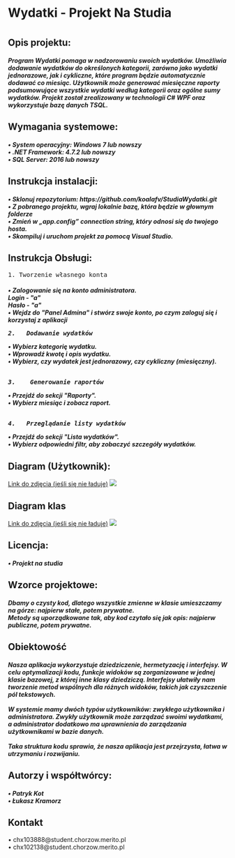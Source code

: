 <h1>Wydatki - Projekt Na Studia<h1>
<h2>Opis projektu:</h2>
  <h5>Program Wydatki pomaga w nadzorowaniu swoich wydatków. Umożliwia dodawanie wydatków do określonych kategorii, zarówno jako wydatki jednorazowe, jak i cykliczne, które program będzie automatycznie dodawać co miesiąc. Użytkownik może   generować miesięczne raporty podsumowujące wszystkie wydatki według kategorii oraz ogólne sumy wydatków. Projekt został zrealizowany w technologii C# WPF oraz wykorzystuje bazę danych TSQL.</h5>

<h2>Wymagania systemowe:</h2>
  <h5>• System operacyjny: Windows 7 lub nowszy<br>
  • .NET Framework: 4.7.2 lub nowszy<br>
  • SQL Server: 2016 lub nowszy</h5>

<h2>Instrukcja instalacji:</h2>
  <h5>•	Sklonuj repozytorium: https://github.com/koalafv/StudiaWydatki.git<br>
    •	Z pobranego projektu, wgraj lokalnie bazę, która będzie w głownym folderze <br>
    •	Zmień w „app.config” connection string, który odnosi się do twojego hosta.<br>
    •	Skompiluj i uruchom projekt za pomocą Visual Studio.</h5>

<h2>Instrukcja Obsługi:</h2>
    <pre>1.	Tworzenie własnego konta</pre>
    <h5>•	Zalogowanie się na konto administratora.<br>
      Login - "a"<br>
      Hasło - "a"<br>
   • Wejdz do "Panel Admina" i stwórz swoje konto, po czym zaloguj się i korzystaj z aplikacji
  <pre>2.	Dodawanie wydatków</pre>
    •	Wybierz kategorię wydatku.<br>
    •	Wprowadź kwotę i opis wydatku.<br>
    •	Wybierz, czy wydatek jest jednorazowy, czy cykliczny (miesięczny).<br>
     <br><pre>3.	Generowanie raportów</pre>
    •	Przejdź do sekcji "Raporty".<br>
    •	Wybierz miesiąc i zobacz raport.<br><br>
      <pre>4.	Przeglądanie listy wydatków</pre>
    •	Przejdź do sekcji "Lista wydatków".<br>
    •	Wybierz odpowiedni filtr, aby zobaczyć szczegóły wydatków. </h5>

<h2>Diagram (Użytkownik):</h2>
<a href="https://ibb.co/SV9nxHL" target="_blank">Link do zdjęcia (jeśli się nie ładuje)</a>
<img src="https://cdn.discordapp.com/attachments/1234064529093038172/1234064726741225524/Im9DNcnUBEYAAAAASUVORK5CYII.png?ex=66846896&is=66831716&hm=20aed67c689825c70a70583ac792a98ae0d4e9caef8999aaa967d1d060c8bb5d&">
<h2>Diagram klas</h2>
<a href="https://ibb.co/bHstVZH" target="_blank">Link do zdjęcia (jeśli się nie ładuje)</a>
<img src="https://cdn.discordapp.com/attachments/1234064529093038172/1254381031264620574/image.png?ex=66847d9f&is=66832c1f&hm=3034d235244018cf445dcb22dfdbb6a6babc4053b4d706b409305ba0ff966dfa&">
<h2>Licencja:</h2>
  <h5>• Projekt na studia</h5>

<h2>Wzorce projektowe:</h2>
<h5>Dbamy o czysty kod, dlatego wszystkie zmienne w klasie umieszczamy na górze: najpierw stałe, potem prywatne.<br> Metody są uporządkowane tak, aby kod czytało się jak opis: najpierw publiczne, potem prywatne.</h5>

<h2>Obiektowość</h2>
<h5>Nasza aplikacja wykorzystuje dziedziczenie, hermetyzację i interfejsy. W celu optymalizacji kodu, funkcje widoków są zorganizowane w jednej klasie bazowej, z której inne klasy dziedziczą. Interfejsy ułatwiły nam tworzenie metod wspólnych dla różnych widoków, takich jak czyszczenie pól tekstowych.<br>
<br>
W systemie mamy dwóch typów użytkowników: zwykłego użytkownika i administratora. Zwykły użytkownik może zarządzać swoimi wydatkami, a administrator dodatkowo ma uprawnienia do zarządzania użytkownikami w bazie danych.<br>
<br>
Taka struktura kodu sprawia, że nasza aplikacja jest przejrzysta, łatwa w utrzymaniu i rozwijaniu.







</h5>

<h2>Autorzy i współtwórcy:</h2>
  <h5>•	Patryk Kot<br>
  •	Łukasz Kramorz</h5>

<h2>Kontakt</h2>
   </h>•	chx103888@student.chorzow.merito.pl<br>
    •	chx102138@student.chorzow.merito.pl</h5>



